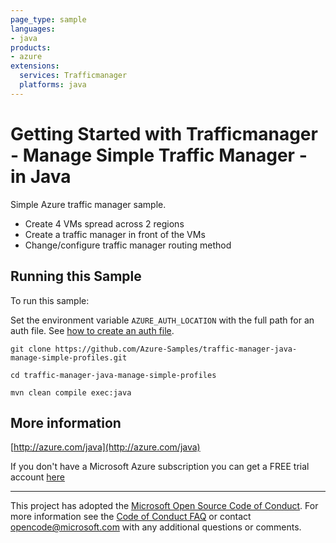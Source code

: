 ```yaml
---
page_type: sample
languages:
- java
products:
- azure
extensions:
  services: Trafficmanager
  platforms: java
---
```


# Getting Started with Trafficmanager - Manage Simple Traffic Manager - in Java #


  Simple Azure traffic manager sample.
   - Create 4 VMs spread across 2 regions
   - Create a traffic manager in front of the VMs
   - Change/configure traffic manager routing method
 

## Running this Sample ##

To run this sample:

Set the environment variable `AZURE_AUTH_LOCATION` with the full path for an auth file. See [how to create an auth file](https://github.com/Azure/azure-libraries-for-java/blob/master/AUTH.md).

    git clone https://github.com/Azure-Samples/traffic-manager-java-manage-simple-profiles.git

    cd traffic-manager-java-manage-simple-profiles

    mvn clean compile exec:java

## More information ##

[http://azure.com/java](http://azure.com/java)

If you don't have a Microsoft Azure subscription you can get a FREE trial account [here](http://go.microsoft.com/fwlink/?LinkId=330212)

---

This project has adopted the [Microsoft Open Source Code of Conduct](https://opensource.microsoft.com/codeofconduct/). For more information see the [Code of Conduct FAQ](https://opensource.microsoft.com/codeofconduct/faq/) or contact [opencode@microsoft.com](mailto:opencode@microsoft.com) with any additional questions or comments.